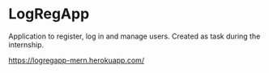 # LogRegApp

Application to register, log in and manage users. Created as task during the internship.


https://logregapp-mern.herokuapp.com/
